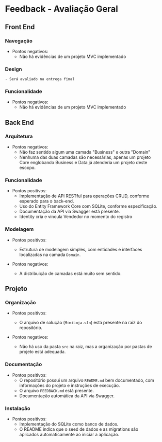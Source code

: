 # Feedback - Avaliação Geral

## Front End
### Navegação

  * Pontos negativos:
    - Não há evidências de um projeto MVC implementado

### Design
    - Será avaliado na entrega final

### Funcionalidade

  * Pontos negativos:
    - Não há evidências de um projeto MVC implementado

## Back End
### Arquitetura
  * Pontos negativos:
    - Não faz sentido algum uma camada "Business" e outra "Domain"
    - Nenhuma das duas camadas são necessárias, apenas um projeto Core englobando Business e Data já atenderia um projeto deste escopo.

### Funcionalidade
  * Pontos positivos:
    - Implementação de API RESTful para operações CRUD, conforme esperado para o back-end.
    - Uso do Entity Framework Core com SQLite, conforme especificação.
    - Documentação da API via Swagger está presente.
    - Identity cria e vincula Vendedor no momento do registro

### Modelagem
  * Pontos positivos:
    - Estrutura de modelagem simples, com entidades e interfaces localizadas na camada `Domain`.

  * Pontos negativos:
    - A distribuição de camadas está muito sem sentido.

## Projeto
### Organização
  * Pontos positivos:
    - O arquivo de solução (`MiniLoja.sln`) está presente na raiz do repositório.

  * Pontos negativos:
    - Não há uso da pasta `src` na raiz, mas a organização por pastas de projeto está adequada.
    
### Documentação
  * Pontos positivos:
    - O repositório possui um arquivo `README.md` bem documentado, com informações do projeto e instruções de execução.
    - O arquivo `FEEDBACK.md` está presente.
    - Documentação automática da API via Swagger.

### Instalação
  * Pontos positivos:
    - Implementação do SQLite como banco de dados.
    - O README indica que o seed de dados e as migrations são aplicados automaticamente ao iniciar a aplicação.
